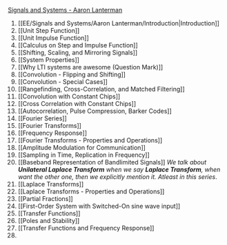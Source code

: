 
[Signals and Systems - Aaron Lanterman](https://www.youtube.com/playlist?list=PLOunECWxELQRYwsuj4BL4Hu1nvj9dxRQ6)
1. [[EE/Signals and Systems/Aaron Lanterman/Introduction|Introduction]]
2. [[Unit Step Function]]
3. [[Unit Impulse Function]]
4. [[Calculus on Step and Impulse Function]]
5. [[Shifting, Scaling, and Mirroring Signals]]
6. [[System Properties]]
7. [[Why LTI systems are awesome (Question Mark)]]
8. [[Convolution - Flipping and Shifting]]
9. [[Convolution - Special Cases]]
10. [[Rangefinding, Cross-Correlation, and Matched Filtering]]
11. [[Convolution with Constant Chips]]
12. [[Cross Correlation with Constant Chips]]
13. [[Autocorrelation, Pulse Compression, Barker Codes]]
14. [[Fourier Series]]
15. [[Fourier Transforms]]
16. [[Frequency Response]]
17. [[Fourier Transforms - Properties and Operations]]
18. [[Amplitude Modulation for Communication]]
19. [[Sampling in Time, Replication in Frequency]]
20. [[Baseband Representation of Bandlimited Signals]]
*We talk about **Unilateral Laplace Transform** when we say **Laplace Transform**, when want the other one, then we explicitly mention it. Atleast in this series*.
21. [[Laplace Transforms]]
22. [[Laplace Transforms - Properties and Operations]]
23. [[Partial Fractions]]
24. [[First-Order System with Switched-On sine wave input]]
25. [[Transfer Functions]]
26. [[Poles and Stability]]
27. [[Transfer Functions and Frequency Response]]
28. 